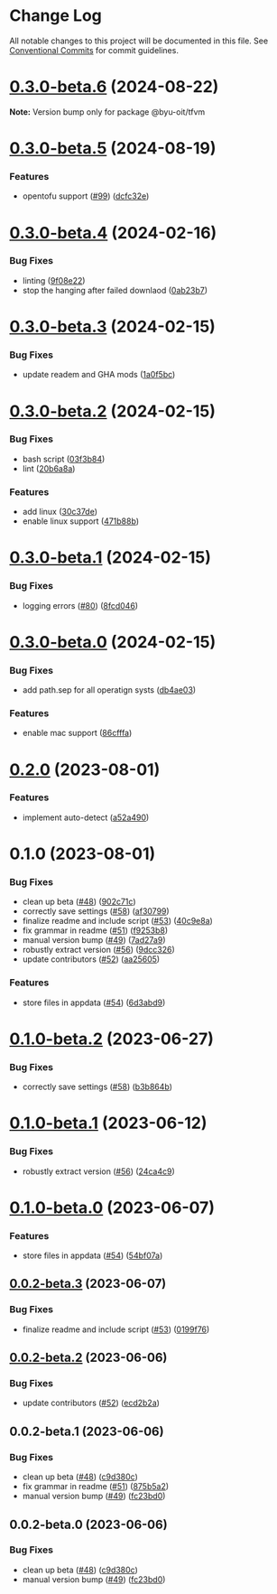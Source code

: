 # Change Log

All notable changes to this project will be documented in this file.
See [Conventional Commits](https://conventionalcommits.org) for commit guidelines.

# [0.3.0-beta.6](https://github.com/byu-oit/tfvm/compare/@byu-oit/tfvm@0.3.0-beta.5...@byu-oit/tfvm@0.3.0-beta.6) (2024-08-22)

**Note:** Version bump only for package @byu-oit/tfvm





# [0.3.0-beta.5](https://github.com/byu-oit/tfvm/compare/@byu-oit/tfvm@0.3.0-beta.4...@byu-oit/tfvm@0.3.0-beta.5) (2024-08-19)


### Features

* opentofu support ([#99](https://github.com/byu-oit/tfvm/issues/99)) ([dcfc32e](https://github.com/byu-oit/tfvm/commit/dcfc32e02b89995bf92d5f85d421fa4e670b29fc))





# [0.3.0-beta.4](https://github.com/byu-oit/tfvm/compare/@byu-oit/tfvm@0.3.0-beta.3...@byu-oit/tfvm@0.3.0-beta.4) (2024-02-16)


### Bug Fixes

* linting ([9f08e22](https://github.com/byu-oit/tfvm/commit/9f08e22f051c202d619ba9f4a4733934b6952b52))
* stop the hanging after failed downlaod ([0ab23b7](https://github.com/byu-oit/tfvm/commit/0ab23b78056d04651a48663c669099bca5ec4271))





# [0.3.0-beta.3](https://github.com/byu-oit/tfvm/compare/@byu-oit/tfvm@0.3.0-beta.2...@byu-oit/tfvm@0.3.0-beta.3) (2024-02-15)


### Bug Fixes

* update readem and GHA mods ([1a0f5bc](https://github.com/byu-oit/tfvm/commit/1a0f5bc06b8170a5e37c1ab23363f76a2c6b9c69))





# [0.3.0-beta.2](https://github.com/byu-oit/tfvm/compare/@byu-oit/tfvm@0.3.0-beta.1...@byu-oit/tfvm@0.3.0-beta.2) (2024-02-15)


### Bug Fixes

* bash script ([03f3b84](https://github.com/byu-oit/tfvm/commit/03f3b842c025d15a9d9d15000f3d76197d528d40))
* lint ([20b6a8a](https://github.com/byu-oit/tfvm/commit/20b6a8a9738526ecbd35dcee0fcf5476574258dd))


### Features

* add linux ([30c37de](https://github.com/byu-oit/tfvm/commit/30c37de1484f66bc342ecb22fb6470f6bd6dc9dd))
* enable linux support ([471b88b](https://github.com/byu-oit/tfvm/commit/471b88bce5b86ff73c125900de8fd834c4be3e2a))





# [0.3.0-beta.1](https://github.com/byu-oit/tfvm/compare/@byu-oit/tfvm@0.3.0-beta.0...@byu-oit/tfvm@0.3.0-beta.1) (2024-02-15)


### Bug Fixes

* logging errors ([#80](https://github.com/byu-oit/tfvm/issues/80)) ([8fcd046](https://github.com/byu-oit/tfvm/commit/8fcd046c2e96070afc534cfba30f7ce24c8baadf))





# [0.3.0-beta.0](https://github.com/byu-oit/tfvm/compare/@byu-oit/tfvm@0.2.0...@byu-oit/tfvm@0.3.0-beta.0) (2024-02-15)


### Bug Fixes

* add path.sep for all operatign systs ([db4ae03](https://github.com/byu-oit/tfvm/commit/db4ae03aabb1104c9a32257ee533437982b80fff))


### Features

* enable mac support ([86cfffa](https://github.com/byu-oit/tfvm/commit/86cfffac89785c8ca79ecb362e7c2b01d67c84d0))





# [0.2.0](https://github.com/byu-oit/tfvm/compare/@byu-oit/tfvm@0.1.0...@byu-oit/tfvm@0.2.0) (2023-08-01)


### Features

* implement auto-detect ([a52a490](https://github.com/byu-oit/tfvm/commit/a52a4904cff44afabd6c0d280925c702ac2fcf29))





# 0.1.0 (2023-08-01)


### Bug Fixes

* clean up beta ([#48](https://github.com/byu-oit/tfvm/issues/48)) ([902c71c](https://github.com/byu-oit/tfvm/commit/902c71caa0ece54402da33ae7baeb333ce822079))
* correctly save settings ([#58](https://github.com/byu-oit/tfvm/issues/58)) ([af30799](https://github.com/byu-oit/tfvm/commit/af3079996081b2e76d958db8027fda4f66715fa8))
* finalize readme and include script ([#53](https://github.com/byu-oit/tfvm/issues/53)) ([40c9e8a](https://github.com/byu-oit/tfvm/commit/40c9e8a5d7c6994cdce5c08d21c60ba003134f9e))
* fix grammar in readme ([#51](https://github.com/byu-oit/tfvm/issues/51)) ([f9253b8](https://github.com/byu-oit/tfvm/commit/f9253b8f5cf2330b171c4343ce77af06fa91591a))
* manual version bump ([#49](https://github.com/byu-oit/tfvm/issues/49)) ([7ad27a9](https://github.com/byu-oit/tfvm/commit/7ad27a9b02f8f971b56c154f4d7d790e875af2f2))
* robustly extract version ([#56](https://github.com/byu-oit/tfvm/issues/56)) ([9dcc326](https://github.com/byu-oit/tfvm/commit/9dcc32670008cfb7b8b0786c7986d0c60089cf6a))
* update contributors ([#52](https://github.com/byu-oit/tfvm/issues/52)) ([aa25605](https://github.com/byu-oit/tfvm/commit/aa25605e377981145d2db7027729ac08d2e11fa6))


### Features

* store files in appdata ([#54](https://github.com/byu-oit/tfvm/issues/54)) ([6d3abd9](https://github.com/byu-oit/tfvm/commit/6d3abd9e3bbd5a9f921511710f7123c160b521a6))





# [0.1.0-beta.2](https://github.com/byu-oit/tfvm/compare/@byu-oit/tfvm@0.1.0-beta.1...@byu-oit/tfvm@0.1.0-beta.2) (2023-06-27)


### Bug Fixes

* correctly save settings ([#58](https://github.com/byu-oit/tfvm/issues/58)) ([b3b864b](https://github.com/byu-oit/tfvm/commit/b3b864be09f7dd8c25d61289ab1b13cf49387585))





# [0.1.0-beta.1](https://github.com/byu-oit/tfvm/compare/@byu-oit/tfvm@0.1.0-beta.0...@byu-oit/tfvm@0.1.0-beta.1) (2023-06-12)


### Bug Fixes

* robustly extract version ([#56](https://github.com/byu-oit/tfvm/issues/56)) ([24ca4c9](https://github.com/byu-oit/tfvm/commit/24ca4c9fdac0493972f276d0d2208a78980b00b2))





# [0.1.0-beta.0](https://github.com/byu-oit/tfvm/compare/@byu-oit/tfvm@0.0.2-beta.3...@byu-oit/tfvm@0.1.0-beta.0) (2023-06-07)


### Features

* store files in appdata ([#54](https://github.com/byu-oit/tfvm/issues/54)) ([54bf07a](https://github.com/byu-oit/tfvm/commit/54bf07a1a6d8a9a4afd40ddf3709170defc55a0e))





## [0.0.2-beta.3](https://github.com/byu-oit/tfvm/compare/@byu-oit/tfvm@0.0.2-beta.2...@byu-oit/tfvm@0.0.2-beta.3) (2023-06-07)


### Bug Fixes

* finalize readme and include script ([#53](https://github.com/byu-oit/tfvm/issues/53)) ([0199f76](https://github.com/byu-oit/tfvm/commit/0199f7631b303da99da8c180f34c5a1841a1a7bd))





## [0.0.2-beta.2](https://github.com/byu-oit/tfvm/compare/@byu-oit/tfvm@0.0.2-beta.1...@byu-oit/tfvm@0.0.2-beta.2) (2023-06-06)


### Bug Fixes

* update contributors ([#52](https://github.com/byu-oit/tfvm/issues/52)) ([ecd2b2a](https://github.com/byu-oit/tfvm/commit/ecd2b2a3f0b0d5ab53c6141b4bb0fd9acdcac3f6))





## 0.0.2-beta.1 (2023-06-06)


### Bug Fixes

* clean up beta ([#48](https://github.com/byu-oit/tfvm/issues/48)) ([c9d380c](https://github.com/byu-oit/tfvm/commit/c9d380c7bb635fa0096ccab06edb014c09a066af))
* fix grammar in readme ([#51](https://github.com/byu-oit/tfvm/issues/51)) ([875b5a2](https://github.com/byu-oit/tfvm/commit/875b5a2993635bcf311db1f204824893fa598ae9))
* manual version bump ([#49](https://github.com/byu-oit/tfvm/issues/49)) ([fc23bd0](https://github.com/byu-oit/tfvm/commit/fc23bd0fbaf6db83b3171040c33579d73436482e))






## 0.0.2-beta.0 (2023-06-06)


### Bug Fixes

* clean up beta ([#48](https://github.com/byu-oit/tfvm/issues/48)) ([c9d380c](https://github.com/byu-oit/tfvm/commit/c9d380c7bb635fa0096ccab06edb014c09a066af))
* manual version bump ([#49](https://github.com/byu-oit/tfvm/issues/49)) ([fc23bd0](https://github.com/byu-oit/tfvm/commit/fc23bd0fbaf6db83b3171040c33579d73436482e))
